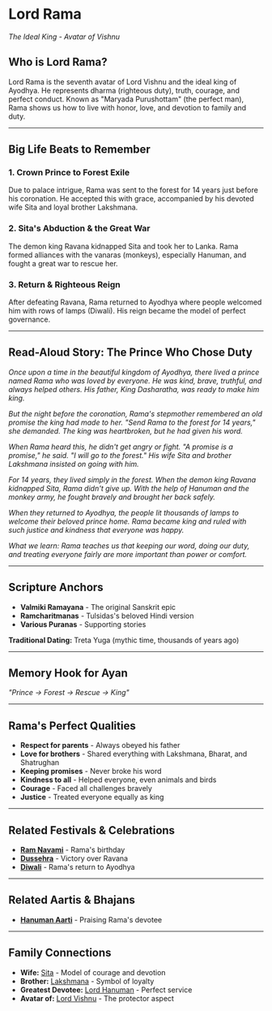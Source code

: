 # Lord Rama
*The Ideal King - Avatar of Vishnu*

## Who is Lord Rama?

Lord Rama is the seventh avatar of Lord Vishnu and the ideal king of Ayodhya. He represents dharma (righteous duty), truth, courage, and perfect conduct. Known as "Maryada Purushottam" (the perfect man), Rama shows us how to live with honor, love, and devotion to family and duty.

---

## Big Life Beats to Remember

### 1. **Crown Prince to Forest Exile**
Due to palace intrigue, Rama was sent to the forest for 14 years just before his coronation. He accepted this with grace, accompanied by his devoted wife Sita and loyal brother Lakshmana.

### 2. **Sita's Abduction & the Great War**
The demon king Ravana kidnapped Sita and took her to Lanka. Rama formed alliances with the vanaras (monkeys), especially Hanuman, and fought a great war to rescue her.

### 3. **Return & Righteous Reign**
After defeating Ravana, Rama returned to Ayodhya where people welcomed him with rows of lamps (Diwali). His reign became the model of perfect governance.

---

## Read-Aloud Story: The Prince Who Chose Duty

*Once upon a time in the beautiful kingdom of Ayodhya, there lived a prince named Rama who was loved by everyone. He was kind, brave, truthful, and always helped others. His father, King Dasharatha, was ready to make him king.*

*But the night before the coronation, Rama's stepmother remembered an old promise the king had made to her. "Send Rama to the forest for 14 years," she demanded. The king was heartbroken, but he had given his word.*

*When Rama heard this, he didn't get angry or fight. "A promise is a promise," he said. "I will go to the forest." His wife Sita and brother Lakshmana insisted on going with him.*

*For 14 years, they lived simply in the forest. When the demon king Ravana kidnapped Sita, Rama didn't give up. With the help of Hanuman and the monkey army, he fought bravely and brought her back safely.*

*When they returned to Ayodhya, the people lit thousands of lamps to welcome their beloved prince home. Rama became king and ruled with such justice and kindness that everyone was happy.*

*What we learn: Rama teaches us that keeping our word, doing our duty, and treating everyone fairly are more important than power or comfort.*

---

## Scripture Anchors
- **Valmiki Ramayana** - The original Sanskrit epic
- **Ramcharitmanas** - Tulsidas's beloved Hindi version
- **Various Puranas** - Supporting stories

**Traditional Dating:** Treta Yuga (mythic time, thousands of years ago)

---

## Memory Hook for Ayan
*"Prince → Forest → Rescue → King"*

---

## Rama's Perfect Qualities
- **Respect for parents** - Always obeyed his father
- **Love for brothers** - Shared everything with Lakshmana, Bharat, and Shatrughan
- **Keeping promises** - Never broke his word
- **Kindness to all** - Helped everyone, even animals and birds
- **Courage** - Faced all challenges bravely
- **Justice** - Treated everyone equally as king

---

## Related Festivals & Celebrations
- **[Ram Navami](../section1-festivals/06-ram-navami.md)** - Rama's birthday
- **[Dussehra](../section1-festivals/10-dussehra.md)** - Victory over Ravana
- **[Diwali](../section1-festivals/13-diwali.md)** - Rama's return to Ayodhya

---

## Related Aartis & Bhajans
- **[Hanuman Aarti](../section2-aartis-bhajans/02-hanuman-aarti.md)** - Praising Rama's devotee

---

## Family Connections
- **Wife:** [Sita](./10-sita.md) - Model of courage and devotion
- **Brother:** [Lakshmana](./11-lakshmana.md) - Symbol of loyalty
- **Greatest Devotee:** [Lord Hanuman](./04-lord-hanuman.md) - Perfect service
- **Avatar of:** [Lord Vishnu](./02-lord-vishnu.md) - The protector aspect